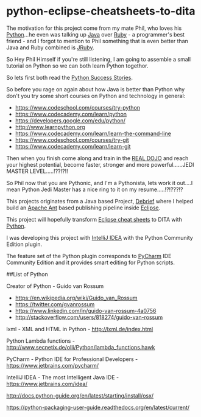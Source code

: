 # python-eclipse-cheatsheets-to-dita
The motivation for this project come from my mate Phil, who loves his [Python](https://www.python.org)...he even was talking up [Java](https://www.oracle.com/java/index.html) over [Ruby](https://www.ruby-lang.org/en/) - a programmer's best friend - and I forgot to mention to Phil something that is even better than Java and Ruby combined is [JRuby](http://jruby.org).

So Hey Phil Himself if you're still listening, I am going to assemble a small tutorial on Python so we can both learn Python togethor.

So lets first both read the [Python Success Stories](https://www.python.org/about/success/).

So before you rage on again about how Java is better than Python why don't you try some short courses on Python and technology in general:

  - https://www.codeschool.com/courses/try-python
  - https://www.codecademy.com/learn/python
  - https://developers.google.com/edu/python/
  - http://www.learnpython.org
  - https://www.codecademy.com/learn/learn-the-command-line
  - https://www.codeschool.com/courses/try-git
  - https://www.codecademy.com/learn/learn-git

Then when you finish come along and train in the [REAL DOJO](http://www.codewars.com) and reach your highest potential, become faster, stronger and more powerful......JEDI MASTER LEVEL.....!??!?!!  

So Phil now that you are Pythonic, and I'm a Pythonista, lets work it out....I mean Python Jedi Master has a nice ring to it on my resume.....!?!???!? 

This projects originates from a Java based Project, [Debrief](http://debrief.info/) where I helped build an [Apache Ant](http://ant.apache.org) based publishing pipeline inside [Eclipse](http://ant.apache.org).

This project will hopefully transform [Eclipse cheat sheets](http://help.eclipse.org/mars/index.jsp?topic=%2Forg.eclipse.platform.doc.user%2Freference%2Fref-cheatsheets.htm) to DITA with [Python](https://www.python.org).

I was developing this project with [IntelliJ IDEA](https://www.jetbrains.com/idea/) with the Python Community Edition plugin.

The feature set of the Python plugin corresponds to [PyCharm](https://www.jetbrains.com/pycharm/) IDE Community Edition and it provides smart editing for Python scripts.

##List of  Python

Creator of Python - Guido van Rossum
  - https://en.wikipedia.org/wiki/Guido_van_Rossum
  - https://twitter.com/gvanrossum
  - https://www.linkedin.com/in/guido-van-rossum-4a0756
  - http://stackoverflow.com/users/818274/guido-van-rossum


lxml - XML and HTML in Python - http://lxml.de/index.html

Python Lambda functions - http://www.secnetix.de/olli/Python/lambda_functions.hawk

PyCharm - Python IDE for Professional Developers - https://www.jetbrains.com/pycharm/

IntelliJ IDEA - The most Intelligent Java IDE - https://www.jetbrains.com/idea/

http://docs.python-guide.org/en/latest/starting/install/osx/

https://python-packaging-user-guide.readthedocs.org/en/latest/current/
